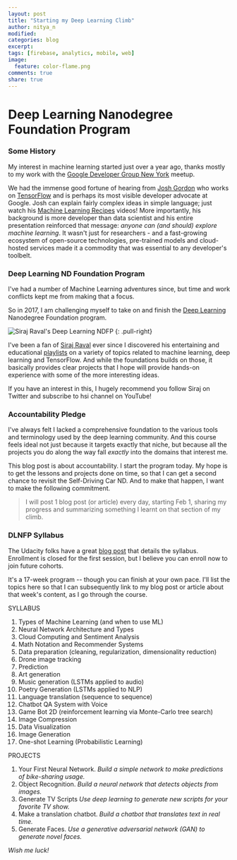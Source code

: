 ```yaml
---
layout: post
title: "Starting my Deep Learning Climb"
author: nitya_n
modified:
categories: blog
excerpt:
tags: [firebase, analytics, mobile, web]
image:
  feature: color-flame.png
comments: true
share: true
---
```


# Deep Learning Nanodegree Foundation Program


### Some History

My interest in machine learning started just over a year ago, thanks mostly to my work with the [Google Developer Group New York](http://www.meetup.com/gdgnyc) meetup. 

We had the immense good fortune of hearing from [Josh Gordon](https://twitter.com/random_forests) who works on [TensorFlow](http://www.tensorflow.org) and is perhaps its most visible developer advocate at Google. Josh can explain fairly complex ideas in simple language; just watch his [Machine Learning Recipes](https://www.youtube.com/playlist?list=PLOU2XLYxmsIIuiBfYad6rFYQU_jL2ryal) videos! More importantly, his background is more developer than data scientist and his entire presentation reinforced that message: _anyone can (and should) explore machine learning_. It wasn't just for researchers - and a fast-growing ecosystem of open-source technologies, pre-trained models and cloud-hosted services made it a commodity that was essential to any developer's toolbelt.

### Deep Learning ND Foundation Program
I've had a number of Machine Learning adventures since, but time and work conflicts kept me from making that a focus. 

So in 2017, I am challenging myself to take on and finish the [Deep Learning](https://www.udacity.com/course/deep-learning-nanodegree-foundation--nd101) Nanodegree Foundation program.

![Siraj Raval's Deep Learning NDFP](http://1onjea25cyhx3uvxgs4vu325.wpengine.netdna-cdn.com/wp-content/uploads/2017/01/blog-1-768x403.jpg)
{: .pull-right}

I've been a fan of <a href="https://twitter.com/sirajology" class="btn">Siraj Raval</a> ever since I discovered his entertaining and educational <a href="https://www.youtube.com/channel/UCWN3xxRkmTPmbKwht9FuE5A/playlists" class="btn">playlists</a> on a variety of topics related to machine learning, deep learning and TensorFlow. And while the foundations builds on those, it basically provides clear projects that I hope will provide hands-on experience with some of the more interesting ideas. 

If you have an interest in this, I hugely recommend you follow Siraj on Twitter and subscribe to hsi channel on YouTube!


### Accountability Pledge

I've always felt I lacked a comprehensive foundation to the various tools and terminology used by the deep learning community. And this course feels ideal not just because it targets exactly that niche, but because all the projects you do along the way fall *exactly* into the domains that interest me. 

This blog post is about accountability. I start the program today. My hope is to get the lessons and projects done on time, so that I can get a second chance to revisit the Self-Driving Car ND. And to make that happen, I want to make the following commitment.

> I will post 1 blog post (or article) every day, starting Feb 1, sharing my progress and summarizing something I learnt on that section of my climb.



### DLNFP Syllabus

The Udacity folks have a great <a href="https://medium.com/udacity/deep-learning-nanodegree-foundation-program-syllabus-in-depth-2eb19d014533#.r0kddcn69" class="btn">blog post</a> that details the syllabus. Enrollment is closed for the first session, but I believe you can enroll now to join future cohorts.

It's a 17-week program -- though you can finish at your own pace. I'll list the topics here so that I can subsequently link to my blog post or article about that week's content, as I go through the course.
    
SYLLABUS

 1. Types of Machine Learning (and when to use ML)
 2. Neural Network Architecture and Types
 3. Cloud Computing and Sentiment Analysis
 4. Math Notation and Recommender Systems
 5. Data preparation (cleaning, regularization, dimensionality reduction) 
 6. Drone image tracking
 7. Prediction
 8. Art generation
 9. Music generation (LSTMs applied to audio)
 10. Poetry Generation (LSTMs applied to NLP)
 11. Language translation (sequence to sequence)
 12. Chatbot QA System with Voice
 13. Game Bot 2D (reinforcement learning via Monte-Carlo tree search)
 14. Image Compression
 15. Data Visualization
 16. Image Generation
 17. One-shot Learning (Probabilistic Learning)


PROJECTS

 1. Your First Neural Network. _Build a simple network to make predictions of bike-sharing usage._
 2. Object Recognition. _Build a neural network that detects objects from images._
 3. Generate TV Scripts _Use deep learning to generate new scripts for your favorite TV show._
 4. Make a translation chatbot. _Build a chatbot that translates text in real time._
 5. Generate Faces. _Use a generative adversarial network (GAN) to generate novel faces._



*Wish me luck!*






